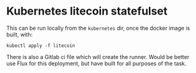 # Kubernetes litecoin statefulset

This can be run locally from the `kubernetes` dir, once the docker image is built, with:

```
kubectl apply -f litecoin
```

There is also a Gitlab ci file which will create the runner. Would be better use Flux for this deployment, but have built for all purposes of the task.